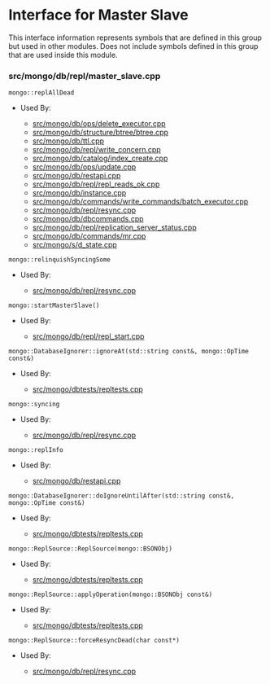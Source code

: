 
# Interface for Master Slave
This interface information represents symbols that are defined in this group but used in other modules.  Does not include symbols defined in this group that are used inside this module.

### src/mongo/db/repl/master\_slave.cpp

<div></div>

    mongo::replAllDead

- Used By:

    - [src/mongo/db/ops/delete\_executor.cpp](../../../../core\_query\_system/delete\_operations)
    - [src/mongo/db/structure/btree/btree.cpp](../../../../query\_and\_operation\_handling/indexing)
    - [src/mongo/db/ttl.cpp](../../../../query\_and\_operation\_handling/indexing)
    - [src/mongo/db/repl/write\_concern.cpp](../../../../replication/write\_concern)
    - [src/mongo/db/catalog/index\_create.cpp](../../../../storage/storage\_layer\_structure)
    - [src/mongo/db/ops/update.cpp](../../../../core\_query\_system/update\_system)
    - [src/mongo/db/restapi.cpp](../../../../network/web\_server)
    - [src/mongo/db/repl/repl\_reads\_ok.cpp](../../../../replication/replica\_set\_state)
    - [src/mongo/db/instance.cpp](../../../../storage/storage\_layer\_structure)
    - [src/mongo/db/commands/write\_commands/batch\_executor.cpp](../../../../network/write\_commands)
    - [src/mongo/db/repl/resync.cpp](../../../../replication/data\_sync)
    - [src/mongo/db/dbcommands.cpp](../../../../query\_and\_operation\_handling/database\_commands)
    - [src/mongo/db/repl/replication\_server\_status.cpp](../../../../replication/replica\_set\_state)
    - [src/mongo/db/commands/mr.cpp](../../../../query\_and\_operation\_handling/database\_commands)
    - [src/mongo/s/d\_state.cpp](../../../../sharding/mongod\_sharding\_metadata)

<div></div>

    mongo::relinquishSyncingSome

- Used By:

    - [src/mongo/db/repl/resync.cpp](../../../../replication/data\_sync)

<div></div>

    mongo::startMasterSlave()

- Used By:

    - [src/mongo/db/repl/repl\_start.cpp](../../../../replication/replication\_initialization)

<div></div>

    mongo::DatabaseIgnorer::ignoreAt(std::string const&, mongo::OpTime const&)

- Used By:

    - [src/mongo/dbtests/repltests.cpp](../../../../tests/unit\_tests)

<div></div>

    mongo::syncing

- Used By:

    - [src/mongo/db/repl/resync.cpp](../../../../replication/data\_sync)

<div></div>

    mongo::replInfo

- Used By:

    - [src/mongo/db/restapi.cpp](../../../../network/web\_server)

<div></div>

    mongo::DatabaseIgnorer::doIgnoreUntilAfter(std::string const&, mongo::OpTime const&)

- Used By:

    - [src/mongo/dbtests/repltests.cpp](../../../../tests/unit\_tests)

<div></div>

    mongo::ReplSource::ReplSource(mongo::BSONObj)

- Used By:

    - [src/mongo/dbtests/repltests.cpp](../../../../tests/unit\_tests)

<div></div>

    mongo::ReplSource::applyOperation(mongo::BSONObj const&)

- Used By:

    - [src/mongo/dbtests/repltests.cpp](../../../../tests/unit\_tests)

<div></div>

    mongo::ReplSource::forceResyncDead(char const*)

- Used By:

    - [src/mongo/db/repl/resync.cpp](../../../../replication/data\_sync)
